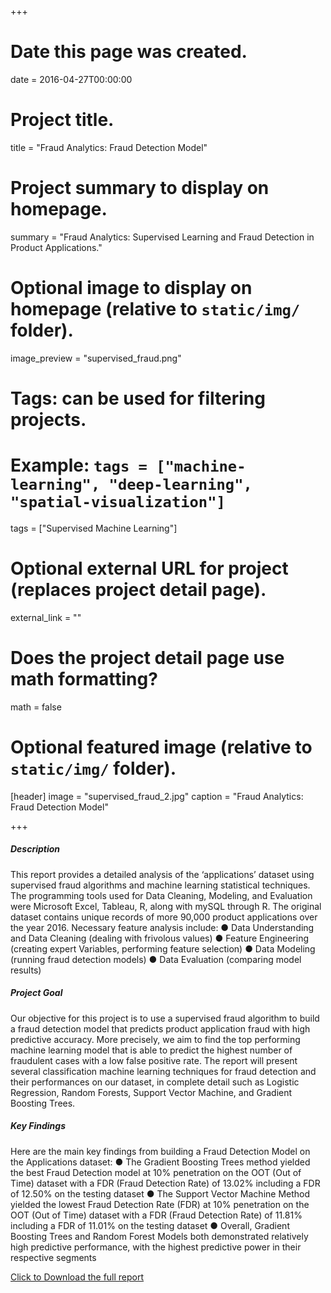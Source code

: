+++
# Date this page was created.
date = 2016-04-27T00:00:00

# Project title.
title = "Fraud Analytics: Fraud Detection Model"

# Project summary to display on homepage.
summary = "Fraud Analytics: Supervised Learning and Fraud Detection in Product Applications."

# Optional image to display on homepage (relative to `static/img/` folder).
image_preview = "supervised_fraud.png"

# Tags: can be used for filtering projects.
# Example: `tags = ["machine-learning", "deep-learning", "spatial-visualization"]`
tags = ["Supervised Machine Learning"]

# Optional external URL for project (replaces project detail page).
external_link = ""

# Does the project detail page use math formatting?
math = false

# Optional featured image (relative to `static/img/` folder).
[header]
image = "supervised_fraud_2.jpg"
caption = "Fraud Analytics: Fraud Detection Model"

+++



##### Description
This report provides a detailed analysis of the ‘applications’ dataset using supervised fraud algorithms and machine
learning statistical techniques.
The programming tools used for Data Cleaning, Modeling, and Evaluation were Microsoft Excel, Tableau, R, along with
mySQL through R. The original dataset contains unique records of more 90,000 product applications over the year 2016.
Necessary feature analysis include:
● Data Understanding and Data Cleaning (dealing with frivolous values)
● Feature Engineering (creating expert Variables, performing feature selection)
● Data Modeling (running fraud detection models)
● Data Evaluation (comparing model results)

##### Project Goal
Our objective for this project is to use a supervised fraud algorithm to build a fraud detection model that predicts product
application fraud with high predictive accuracy. More precisely, we aim to find the top performing machine learning
model that is able to predict the highest number of fraudulent cases with a low false positive rate.
The report will present several classification machine learning techniques for fraud detection and their performances on
our dataset, in complete detail such as Logistic Regression, Random Forests, Support Vector Machine, and Gradient
Boosting Trees.

##### Key Findings
Here are the main key findings from building a Fraud Detection Model on the Applications dataset:
● The Gradient Boosting Trees method yielded the best Fraud Detection model at 10% penetration on the OOT (Out
of Time) dataset with a FDR (Fraud Detection Rate) of 13.02% including a FDR of 12.50% on the testing dataset
● The Support Vector Machine Method yielded the lowest Fraud Detection Rate (FDR) at 10% penetration on the
OOT (Out of Time) dataset with a FDR (Fraud Detection Rate) of 11.81% including a FDR of 11.01% on the testing
dataset
● Overall, Gradient Boosting Trees and Random Forest Models both demonstrated relatively high predictive
performance, with the highest predictive power in their respective segments

<a href="https://drive.google.com/open?id=1GA_gXqiBCMlOUP8eLz_TatD9mEqLREGM" download>Click to Download the full report</a>
